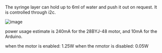 The syringe layer can hold up to 6ml of water and push it out on request. It is controlled through i2c.

![image](https://user-images.githubusercontent.com/2878523/111032377-c3d1b180-8403-11eb-955b-0c261758f9f8.png)

power usage estimate is 240mA for the 28BYJ-48 motor, and 10mA for the Arduino.

when the motor is enabled: 1.25W
when the nmotor is disabled: 0.05W
